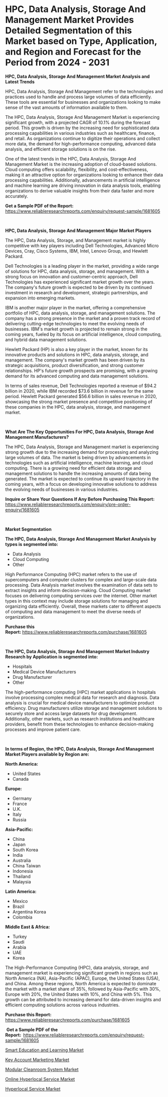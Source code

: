<p><h1>HPC, Data Analysis, Storage And Management Market Provides Detailed Segmentation of this Market based on Type, Application, and Region and Forecast for the Period from 2024 - 2031</h1></p><p><strong>HPC, Data Analysis, Storage And Management Market Analysis and Latest Trends</strong></p>
<p><p>HPC, Data Analysis, Storage And Management refer to the technologies and practices used to handle and process large volumes of data efficiently. These tools are essential for businesses and organizations looking to make sense of the vast amounts of information available to them.</p><p>The HPC, Data Analysis, Storage And Management Market is experiencing significant growth, with a projected CAGR of 10.1% during the forecast period. This growth is driven by the increasing need for sophisticated data processing capabilities in various industries such as healthcare, finance, and retail. As organizations continue to digitize their operations and collect more data, the demand for high-performance computing, advanced data analysis, and efficient storage solutions is on the rise.</p><p>One of the latest trends in the HPC, Data Analysis, Storage And Management Market is the increasing adoption of cloud-based solutions. Cloud computing offers scalability, flexibility, and cost-effectiveness, making it an attractive option for organizations looking to enhance their data processing capabilities. Additionally, advancements in artificial intelligence and machine learning are driving innovation in data analysis tools, enabling organizations to derive valuable insights from their data faster and more accurately.</p></p>
<p><strong>Get a Sample PDF of the Report:&nbsp;</strong> <a href="https://www.reliableresearchreports.com/enquiry/request-sample/1681605">https://www.reliableresearchreports.com/enquiry/request-sample/1681605</a></p>
<p>&nbsp;</p>
<p><strong>HPC, Data Analysis, Storage And Management Major Market Players</strong></p>
<p><p>The HPC, Data Analysis, Storage, and Management market is highly competitive with key players including Dell Technologies, Advanced Micro Devices, Cray, Cisco Systems, IBM, Intel, Lenovo Group, and Hewlett Packard.</p><p>Dell Technologies is a leading player in the market, providing a wide range of solutions for HPC, data analysis, storage, and management. With a strong focus on innovation and customer-centric approach, Dell Technologies has experienced significant market growth over the years. The company's future growth is expected to be driven by its continued investment in research and development, strategic partnerships, and expansion into emerging markets.</p><p>IBM is another major player in the market, offering a comprehensive portfolio of HPC, data analysis, storage, and management solutions. The company has a strong presence in the market and a proven track record of delivering cutting-edge technologies to meet the evolving needs of businesses. IBM's market growth is projected to remain strong in the coming years, fueled by its focus on artificial intelligence, cloud computing, and hybrid data management solutions.</p><p>Hewlett Packard (HP) is also a key player in the market, known for its innovative products and solutions in HPC, data analysis, storage, and management. The company's market growth has been driven by its strategic acquisitions, product diversification, and strong customer relationships. HP's future growth prospects are promising, with a growing demand for its advanced computing and data management solutions.</p><p>In terms of sales revenue, Dell Technologies reported a revenue of $94.2 billion in 2020, while IBM recorded $73.6 billion in revenue for the same period. Hewlett Packard generated $56.6 billion in sales revenue in 2020, showcasing the strong market presence and competitive positioning of these companies in the HPC, data analysis, storage, and management market.</p></p>
<p>&nbsp;</p>
<p><strong>What Are The Key Opportunities For HPC, Data Analysis, Storage And Management Manufacturers?</strong></p>
<p><p>The HPC, Data Analysis, Storage and Management market is experiencing strong growth due to the increasing demand for processing and analyzing large volumes of data. The market is being driven by advancements in technologies such as artificial intelligence, machine learning, and cloud computing. There is a growing need for efficient data storage and management solutions to handle the increasing amounts of data being generated. The market is expected to continue its upward trajectory in the coming years, with a focus on developing innovative solutions to address the evolving needs of businesses in various industries.</p></p>
<p><strong>Inquire or Share Your Questions If Any Before Purchasing This Report:</strong> <a href="https://www.reliableresearchreports.com/enquiry/pre-order-enquiry/1681605">https://www.reliableresearchreports.com/enquiry/pre-order-enquiry/1681605</a></p>
<p>&nbsp;</p>
<p><strong>Market Segmentation</strong></p>
<p><strong>The HPC, Data Analysis, Storage And Management Market Analysis by types is segmented into:</strong></p>
<p><ul><li>Data Analysis</li><li>Cloud Computing</li><li>Other</li></ul></p>
<p><p>High Performance Computing (HPC) market refers to the use of supercomputers and computer clusters for complex and large-scale data processing. Data Analysis market involves the examination of data sets to extract insights and inform decision-making. Cloud Computing market focuses on delivering computing services over the internet. Other market types in this context may include storage solutions for managing and organizing data efficiently. Overall, these markets cater to different aspects of computing and data management to meet the diverse needs of organizations.</p></p>
<p><strong>Purchase this Report:&nbsp;</strong><a href="https://www.reliableresearchreports.com/purchase/1681605">https://www.reliableresearchreports.com/purchase/1681605</a></p>
<p>&nbsp;</p>
<p><strong>The HPC, Data Analysis, Storage And Management Market Industry Research by Application is segmented into:</strong></p>
<p><ul><li>Hospitals</li><li>Medical Device Manufacturers</li><li>Drug Manufacturer</li><li>Other</li></ul></p>
<p><p>The high-performance computing (HPC) market applications in hospitals involve processing complex medical data for research and diagnosis. Data analysis is crucial for medical device manufacturers to optimize product efficiency. Drug manufacturers utilize storage and management solutions to securely store and access large datasets for drug development. Additionally, other markets, such as research institutions and healthcare providers, benefit from these technologies to enhance decision-making processes and improve patient care.</p></p>
<p>&nbsp;</p>
<p><strong>In terms of Region, the HPC, Data Analysis, Storage And Management Market Players available by Region are:</strong></p>
<p>
    <p> <strong> North America: </strong>
        <ul>
            <li>United States</li>
            <li>Canada</li>
        </ul>
        </p> 
    <p> <strong> Europe: </strong>
        <ul>
            <li>Germany</li>
            <li>France</li>
            <li>U.K.</li>
            <li>Italy</li>
            <li>Russia</li>
        </ul>
        </p> 
    <p> <strong> Asia-Pacific: </strong>
        <ul>
            <li>China</li>
            <li>Japan</li>
            <li>South Korea</li>
            <li>India</li>
            <li>Australia</li>
            <li>China Taiwan</li>
            <li>Indonesia</li>
            <li>Thailand</li>
            <li>Malaysia</li>
        </ul>
        </p> 
    <p> <strong> Latin America: </strong>
        <ul>
            <li>Mexico</li>
            <li>Brazil</li>
            <li>Argentina Korea</li>
            <li>Colombia</li>
        </ul>
        </p> 
    <p> <strong> Middle East & Africa: </strong>
        <ul>
            <li>Turkey</li>
            <li>Saudi</li>
            <li>Arabia</li>
            <li>UAE</li>
            <li>Korea</li>
        </ul>
    </p>
    </p>
<p><p>The High-Performance Computing (HPC), data analysis, storage, and management market is experiencing significant growth in regions such as North America (NA), Asia-Pacific (APAC), Europe, the United States (USA), and China. Among these regions, North America is expected to dominate the market with a market share of 35%, followed by Asia-Pacific with 30%, Europe with 20%, the United States with 10%, and China with 5%. This growth can be attributed to increasing demand for data-driven insights and efficient computing solutions across various industries.</p></p>
<p><strong>Purchase this Report: </strong><a href="https://www.reliableresearchreports.com/purchase/1681605">https://www.reliableresearchreports.com/purchase/1681605</a></p>
<p>&nbsp;<strong>Get a Sample PDF of the Report:&nbsp;&nbsp;</strong><a href="https://www.reliableresearchreports.com/enquiry/request-sample/1681605">https://www.reliableresearchreports.com/enquiry/request-sample/1681605</a></p>
<p><strong></strong></p>
<p><p><a href="https://medium.com/@lauryframi644/smart-education-and-learning-nbsp-market-focuses-on-market-share-size-and-projected-forecast-till-0980d32d5763">Smart Education and Learning Market</a></p><p><a href="https://medium.com/@lauryframi644/key-account-marketing-market-trends-and-market-analysis-forecasted-for-period-2024-2031-49bc5bd1f38c">Key Account Marketing Market</a></p><p><a href="https://medium.com/@malcomw102036/modular-cleanroom-system-market-the-key-to-successful-business-strategy-forecast-till-2031-84214055d5be">Modular Cleanroom System Market</a></p><p><a href="https://github.com/johnbach50/Market-Research-Report-List-1/blob/main/online-hyperlocal-service-market.md">Online Hyperlocal Service Market</a></p><p><a href="https://github.com/pjcfca/Market-Research-Report-List-1/blob/main/hyperlocal-service-market.md">Hyperlocal Service Market</a></p></p>